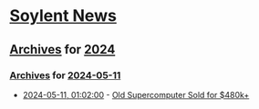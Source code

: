 # [Soylent News](../../../README.md)

## [Archives](../../index.md) for [2024](../index.md)

### [Archives](../../index.md) for [2024-05-11](index.md)

* [2024-05-11, 01:02:00](https://soylentnews.org/article.pl?sid=24/05/10/1735220&from=rss) - [Old Supercomputer Sold for $480k+](https://soylentnews.org/article.pl?sid=24/05/10/1735220&from=rss)
